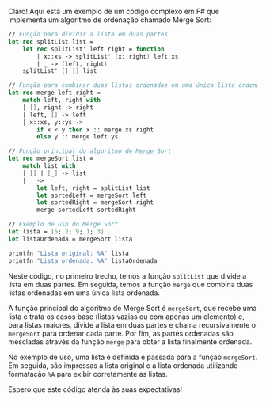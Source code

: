 Claro! Aqui está um exemplo de um código complexo em F# que implementa um algoritmo de ordenação chamado Merge Sort:

```fsharp
// Função para dividir a lista em duas partes
let rec splitList list =
    let rec splitList' left right = function
        | x::xs -> splitList' (x::right) left xs
        | _ -> (left, right)
    splitList' [] [] list

// Função para combinar duas listas ordenadas em uma única lista ordenada
let rec merge left right =
    match left, right with
    | [], right -> right
    | left, [] -> left
    | x::xs, y::ys ->
        if x < y then x :: merge xs right
        else y :: merge left ys

// Função principal do algoritmo de Merge Sort
let rec mergeSort list =
    match list with
    | [] | [_] -> list
    | _ ->
        let left, right = splitList list
        let sortedLeft = mergeSort left
        let sortedRight = mergeSort right
        merge sortedLeft sortedRight

// Exemplo de uso do Merge Sort
let lista = [5; 2; 9; 1; 3]
let listaOrdenada = mergeSort lista

printfn "Lista original: %A" lista
printfn "Lista ordenada: %A" listaOrdenada
```

Neste código, no primeiro trecho, temos a função `splitList` que divide a lista em duas partes. Em seguida, temos a função `merge` que combina duas listas ordenadas em uma única lista ordenada.

A função principal do algoritmo de Merge Sort é `mergeSort`, que recebe uma lista e trata os casos base (listas vazias ou com apenas um elemento) e, para listas maiores, divide a lista em duas partes e chama recursivamente o `mergeSort` para ordenar cada parte. Por fim, as partes ordenadas são mescladas através da função `merge` para obter a lista finalmente ordenada.

No exemplo de uso, uma lista é definida e passada para a função `mergeSort`. Em seguida, são impressas a lista original e a lista ordenada utilizando formatação `%A` para exibir corretamente as listas.

Espero que este código atenda às suas expectativas!